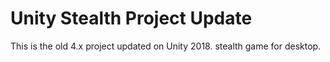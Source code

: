 # Unity Stealth Project Update
This is the old 4.x project updated on Unity 2018.
stealth game for desktop.